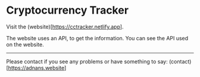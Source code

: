 # Cryptocurrency Tracker

Visit the (website)[https://cctracker.netlify.app].

The website uses an API, to get the information. You can see the API used on the website.

---
Please contact if you see any problems or have something to say:
(contact)[https://adnans.website]
